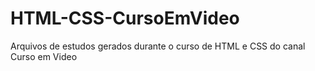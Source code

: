 # HTML-CSS-CursoEmVideo
 Arquivos de estudos gerados durante o curso de HTML e CSS do canal Curso em Video

